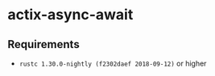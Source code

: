 actix-async-await
=================

Requirements
------------

 - `rustc 1.30.0-nightly (f2302daef 2018-09-12)` or higher
